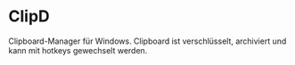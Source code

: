 # ClipD
Clipboard-Manager für Windows. Clipboard ist verschlüsselt, archiviert und kann mit hotkeys gewechselt werden.
